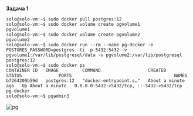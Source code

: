 **Задача 1**  
```
solo@solo-vm:~$ sudo docker pull postgres:12
solo@solo-vm:~$ sudo docker volume create pgvolume1
pgvolume1
solo@solo-vm:~$ sudo docker volume create pgvolume2
pgvolume2
solo@solo-vm:~$ sudo docker run --rm --name pg-docker -e POSTGRES_PASSWORD=postgres -ti -p 5432:5432 -v pgvolume1:/var/lib/postgresql/data -v pgvolume2:/var/lib/postgresql postgres:12
solo@solo-vm:~$ sudo docker ps
CONTAINER ID   IMAGE         COMMAND                  CREATED              STATUS              PORTS                                       NAMES
b7264209b59d   postgres:12   "docker-entrypoint.s…"   About a minute ago   Up About a minute   0.0.0.0:5432->5432/tcp, :::5432->5432/tcp   pg-docker
solo@solo-vm:~$ pgadmin3
```
![pg](https://user-images.githubusercontent.com/26553608/169488125-e609de76-76a6-4a6e-ae36-436b02ad6cb2.PNG)
